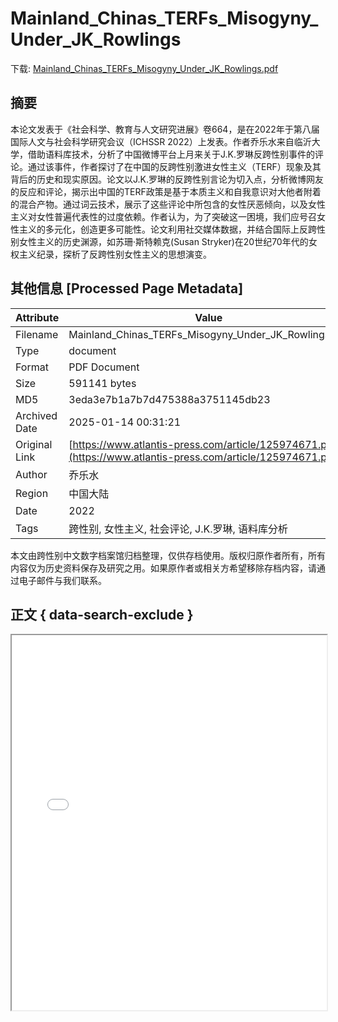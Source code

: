 # Mainland_Chinas_TERFs_Misogyny_Under_JK_Rowlings

<!-- tcd_download_link -->
下载: [Mainland_Chinas_TERFs_Misogyny_Under_JK_Rowlings.pdf](Mainland_Chinas_TERFs_Misogyny_Under_JK_Rowlings.pdf)
<!-- tcd_download_link_end -->

## 摘要

<!-- tcd_abstract -->
本论文发表于《社会科学、教育与人文研究进展》卷664，是在2022年于第八届国际人文与社会科学研究会议（ICHSSR 2022）上发表。作者乔乐水来自临沂大学，借助语料库技术，分析了中国微博平台上月来关于J.K.罗琳反跨性别事件的评论。通过该事件，作者探讨了在中国的反跨性别激进女性主义（TERF）现象及其背后的历史和现实原因。论文以J.K.罗琳的反跨性别言论为切入点，分析微博网友的反应和评论，揭示出中国的TERF政策是基于本质主义和自我意识对大他者附着的混合产物。通过词云技术，展示了这些评论中所包含的女性厌恶倾向，以及女性主义对女性普遍代表性的过度依赖。作者认为，为了突破这一困境，我们应号召女性主义的多元化，创造更多可能性。论文利用社交媒体数据，并结合国际上反跨性别女性主义的历史渊源，如苏珊·斯特赖克(Susan Stryker)在20世纪70年代的女权主义纪录，探析了反跨性别女性主义的思想演变。

<!-- tcd_abstract_end -->

## 其他信息 [Processed Page Metadata]

| Attribute       | Value                                  |
|-----------------|----------------------------------------|
| Filename        | Mainland_Chinas_TERFs_Misogyny_Under_JK_Rowlings.pdf                             |
| Type            | document                                 |
| Format          | PDF Document                               |
| Size            | 591141 bytes                           |
| MD5             | 3eda3e7b1a7b7d475388a3751145db23                                  |
| Archived Date   | 2025-01-14 00:31:21                             |
| Original Link   | [https://www.atlantis-press.com/article/125974671.pdf](https://www.atlantis-press.com/article/125974671.pdf)                         |
| Author          | 乔乐水                               |
| Region          | 中国大陆                               |
| Date            | 2022                                 |
| Tags            | 跨性别, 女性主义, 社会评论, J.K.罗琳, 语料库分析                                 |

本文由跨性别中文数字档案馆归档整理，仅供存档使用。版权归原作者所有，所有内容仅为历史资料保存及研究之用。如果原作者或相关方希望移除存档内容，请通过电子邮件与我们联系。

## 正文 { data-search-exclude }

<!-- tcd_main_text -->
<iframe src="../Mainland_Chinas_TERFs_Misogyny_Under_JK_Rowlings.pdf" width="100%" height="600px">
    <p>无法显示PDF，请下载查看。</p>
</iframe>
<!-- tcd_main_text_end -->

